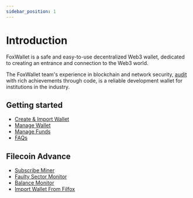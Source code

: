 ```yaml
---
sidebar_position: 1
---
```


# Introduction
FoxWallet is a safe and easy-to-use decentralized Web3 wallet, dedicated to creating an entrance and connection to the Web3 world.

The FoxWallet team's experience in blockchain and network security, [audit](https://www.certik.org/projects/fox-wallet) with rich achievements through code, is a reliable development wallet for institutions in the industry.

## Getting started
* [Create & Import Wallet](./create-wallet.md)
* [Manage Wallet](./manage-wallet.md)
* [Manage Funds](./manage-funds.md)
* [FAQs](./faq.md)

## Filecoin Advance
* [Subscribe Miner](./filecoin-advance/subscribe-miner.md)
* [Faulty Sector Monitor](./filecoin-advance/faulty-sector-monitor.md)
* [Balance Monitor](./filecoin-advance/balance-monitor.md)
* [Import Wallet From Filfox](./filecoin-advance/import-from-filfox.md)

